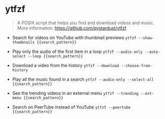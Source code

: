 # ytfzf
> A POSIX script that helps you find and download videos and music.
> More information: <https://github.com/pystardust/ytfzf>.

- Search for videos on YouTube with thumbnail previews
`ytfzf --show-thumbnails {{search_pattern}}`

- Play only the audio of the first item in a loop
`ytfzf --audio-only --auto-select --loop {{search_pattern}}`

- Download a video from the history
`ytfzf --download --choose-from-history`

- Play all the music found in a search
`ytfzf --audio-only --select-all {{search_pattern}}`

- See the trending videos in an external menu
`ytfzf --trending --ext-menu {{search_pattern}}`

- Search on PeerTube instead of YouTube
`ytfzf --peertube {{search_pattern}}`

